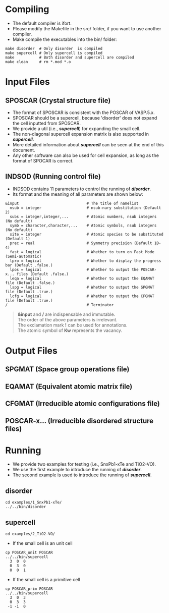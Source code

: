 # Compiling
- The default compiler is ifort.
- Please modify the Makefile in the src/ folder, if you want to use another compiler.
- Make compile the executables into the bin/ folder:
```
make disorder  # Only disorder  is compiled
make supercell # Only supercell is compiled
make           # Both disorder and supercell are compiled
make clean     # rm *.mod *.o
```


# Input Files

## SPOSCAR (Crystal structure file)
- The format of SPOSCAR is consistent with the POSCAR of VASP.5.x.
- SPOSCAR should be a supercell, because 'disorder' does not expand the cell inputted from SPOSCAR.
- We provide a util (i.e., ***supercell***) for expanding the small cell.
- The non-diagonal supercell expansion matrix is also supported in ***supercell***.
- More detailed information about ***supercell*** can be seen at the end of this document.
- Any other software can also be used for cell expansion, as long as the format of SPOCAR is correct.


## INDSOD (Running control file)
- INDSOD contains 11 parameters to control the running of ***disorder***.
- Its format and the meaning of all parameters are shown below:

```
&input                              # The title of namelist
  nsub = integer                    # nsub-nary substitution (Default 2)
  subs = integer,integer,...        # Atomic numbers, nsub integers (No default)
  symb = character,character,...    # Atomic symbols, nsub integers (No default)
  site = integer                    # Atomic species to be substituted (Default 1)
  prec = real                       # Symmetry precision (Default 1D-4)
  fast = logical                    # Whether to turn on Fast Mode (Semi-automatic)
  lpro = logical                    # Whether to display the progress bar (Default .false.)
  lpos = logical                    # Whether to output the POSCAR-x... files (Default .false.)
  leqa = logical                    # Whether to output the EQAMAT file (Default .false.)
  lspg = logical                    # Whether to output the SPGMAT file (Default .true.)
  lcfg = logical                    # Whether to output the CFGMAT file (Default .true.)
/                                   # Terminator
```
>**&input** and **/** are indispensable and immutable.  
The order of the above parameters is irrelevant.  
The exclamation mark **!** can be used for annotations.  
The atomic symbol of **Kw** represents the vacancy.



# Output Files

## SPGMAT (Space group operations file)
## EQAMAT (Equivalent atomic matrix file)
## CFGMAT (Irreducible atomic configurations file)
## POSCAR-x... (Irreducible disordered structure files)



# Running
- We provide two examples for testing (i.e., SnxPb1-xTe and TiO2-VO).
- We use the first example to introduce the running of ***disorder***.
- The second example is used to introduce the running of ***supercell***.

## disorder

```
cd examples/1_SnxPb1-xTe/
../../bin/disorder
```

## supercell

```
cd examples/2_TiO2-VO/
```

- If the small cell is an unit cell

```
cp POSCAR_unit POSCAR
../../bin/supercell
  3  0  0
  0  3  0
  0  0  1
```
- If the small cell is a primitive cell

```
cp POSCAR_prim POSCAR
../../bin/supercell
  3  0  3
  0  3  3
 -1 -1  0
```
